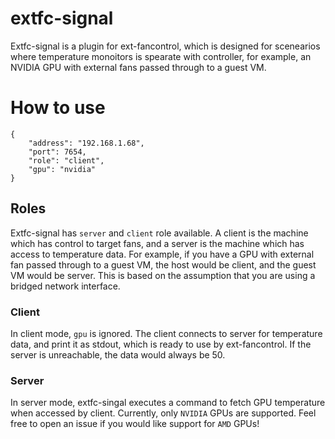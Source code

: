 # extfc-signal
Extfc-signal is a plugin for ext-fancontrol, which is designed for scenearios where temperature monoitors is spearate with controller, for example, an NVIDIA GPU with external fans passed through to a guest VM.

# How to use
```Sample of extfc-signal-config.json
{
    "address": "192.168.1.68",
    "port": 7654,
    "role": "client",
    "gpu": "nvidia"
}
```
## Roles
Extfc-signal has `server` and `client` role available.
A client is the machine which has control to target fans, and a server is the machine which has access to temperature data. 
For example, if you have a GPU with external fan passed through to a guest VM, the host would be client, and the guest VM would be server. This is based on the assumption that you are using a bridged network interface.
### Client
In client mode, `gpu` is ignored. The client connects to server for temperature data, and print it as stdout, which is ready to use by ext-fancontrol. If the server is unreachable, the data would always be 50.
### Server
In server mode, extfc-singal executes a command to fetch GPU temperature when accessed by client. 
Currently, only `NVIDIA` GPUs are supported. Feel free to open an issue if you would like support for `AMD` GPUs!
